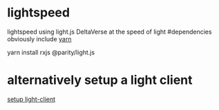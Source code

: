 # lightspeed
lightspeed using light.js DeltaVerse at the speed of light
#dependencies obviously include
<a href="https://classic.yarnpkg.com/en/docs/getting-started">yarn</a>

yarn install rxjs @parity/light.js


# alternatively setup a light client
<a href="https://openethereum.github.io/js-libs/light.js/guides/tutorial1-set-up-a-light-client.html">setup light-client</a>
